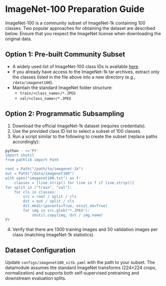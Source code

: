 # ImageNet-100 Preparation Guide

ImageNet-100 is a community subset of ImageNet-1k containing 100 classes. Two popular approaches for obtaining the dataset are described below. Ensure that you respect the ImageNet license when downloading the original data.

## Option 1: Pre-built Community Subset

* A widely used list of ImageNet-100 class IDs is available [here](https://github.com/HobbitLong/CMC/blob/master/imagenet100.txt).
* If you already have access to the ImageNet-1k tar archives, extract only the classes listed in the file above into a new directory (e.g., `/data/imagenet100`).
* Maintain the standard ImageNet folder structure:
  * `train/<class_name>/*.JPEG`
  * `val/<class_name>/*.JPEG`

## Option 2: Programmatic Subsampling

1. Download the official ImageNet-1k dataset (requires credentials).
2. Use the provided class ID list to select a subset of 100 classes.
3. Run a script similar to the following to create the subset (replace paths accordingly):

```bash
python - <<'PY'
import shutil
from pathlib import Path

root = Path("/path/to/imagenet-1k")
out = Path("/data/imagenet100")
with open("imagenet100.txt") as f:
    classes = [line.strip() for line in f if line.strip()]
for split in ["train", "val"]:
    for cls in classes:
        src = root / split / cls
        dst = out / split / cls
        dst.mkdir(parents=True, exist_ok=True)
        for img in src.glob("*.JPEG"):
            shutil.copy(img, dst / img.name)
PY
```

4. Verify that there are 1300 training images and 50 validation images per class (matching ImageNet-1k statistics).

## Dataset Configuration

Update `configs/imagenet100_vitb.yaml` with the path to your subset. The datamodule assumes the standard ImageNet transforms (224×224 crops, normalization) and supports both self-supervised pretraining and downstream evaluation splits.
